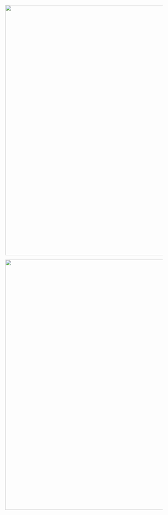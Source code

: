 <p align="center">
<img src="https://github-readme-stats.vercel.app/api?username=matias-z&show_icons=true&theme=radical&locale=es" width="800px">
</p>

<p align="center">
<img src="https://github-readme-stats.vercel.app/api/top-langs/?username=Matias-z&layout=compact&theme=radical" width="800px">
</p>



